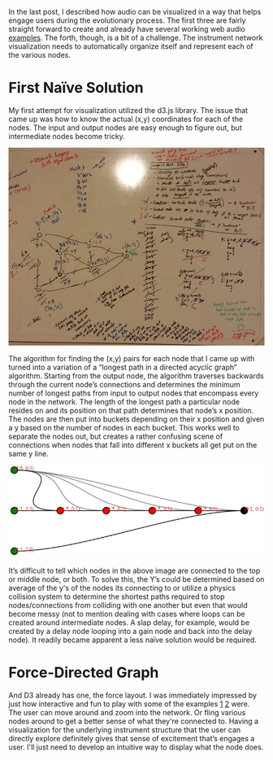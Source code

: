 In the last post, I described how audio can be visualized in a way that helps engage users during the evolutionary process. The first three are fairly straight forward to create and already have several working web audio [examples](http://chromium.googlecode.com/svn/trunk/samples/audio/javascript-processing.html "examples"). The forth, though, is a bit of a challenge. The instrument network visualization needs to automatically organize itself and represent each of the various nodes.

# First Naïve Solution

My first attempt for visualization utilized the d3.js library. The issue that came up was how to know the actual (x,y) coordinates for each of the nodes. The input and output nodes are easy enough to figure out, but intermediate nodes become tricky.

![graphVis](../project_images/2014-03-26_GraphVis.jpg?raw=true " graphVis ")

The algorithm for finding the (x,y) pairs for each node that I came up with turned into a variation of a “longest path in a directed acyclic graph” algorithm. Starting from the output node, the algorithm traverses backwards through the current node’s connections and determines the minimum number of longest paths from input to output nodes that encompass every node in the network. The length of the longest path a particular node resides on and its position on that path determines that node’s x position.
The nodes are then put into buckets depending on their x position and given a y based on the number of nodes in each bucket. This works well to separate the nodes out, but creates a rather confusing scene of connections when nodes that fall into different x buckets all get put on the same y line.

![graphVis](../project_images/2014-03-26_collision.jpg?raw=true " graphVis ")

It’s difficult to tell which nodes in the above image are connected to the top or middle node, or both. To solve this, the Y’s could be determined based on average of the y's of the nodes its connecting to or utilize a physics collision system to determine the shortest paths required to stop nodes/connections from colliding with one another but even that would become messy (not to mention dealing with cases where loops can be created around intermediate nodes. A slap delay, for example, would be created by a delay node looping into a gain node and back into the delay node). It readily became apparent a less naïve solution would be required.

# Force-Directed Graph

And D3 already has one, the force layout. I was immediately impressed by just how interactive and fun to play with some of the examples [1](http://bl.ocks.org/mbostock/1153292 "1") [2](http://graus.nu/d3/ "2") were. The user can move around and zoom into the network. Or fling various nodes around to get a better sense of what they're connected to. Having a visualization for the underlying instrument structure that the user can directly explore definitely gives that sense of excitement that’s engages a user. I'll just need to develop an intuitive way to display what the node does.
